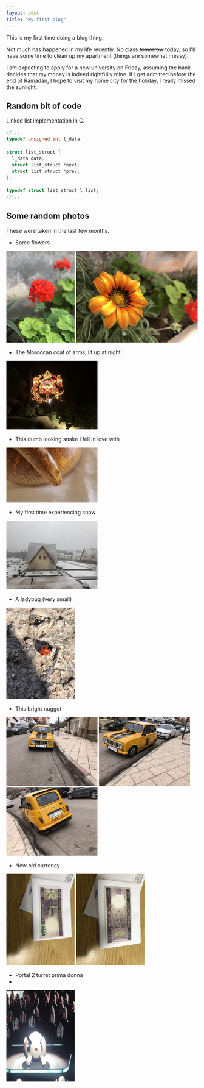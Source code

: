 ```yaml
---
layout: post
title: "My first blog"
---
```


This is my first time doing a blog thing.

Not much has happened in my life recently. No class ~~tomorrow~~ today, so I'll have some time to clean up my apartment (things are somewhat messy).

I am expecting to apply for a new university on Friday, assuming the bank decides that my money is indeed rightfully mine. If I get admitted before the end of Ramadan, I hope to visit my home city for the holiday, I really missed the sunlight.

## Random bit of code
Linked list implementation in C.
  ```c
//...
typedef unsigned int l_data;

struct list_struct {
    l_data data;
    struct list_struct *next;
    struct list_struct *prev;
};

typedef struct list_struct l_list;
//...
  ```

## Some random photos
These were taken in the last few months.

  - Some flowers
  
<p float="left">
  <img src="/images/april/flower1.jpeg" height="240">
  <img src="/images/april/flower2.jpeg" height="240">
</p>

  - The Moroccan coat of arms, lit up at night
 
 
 <img src="/images/april/ma_coat_of_arms.jpeg" width="240">

  - This dumb looking snake I fell in love with

<img src="/images/april/snaek.JPG" width="240">

  - My first time experiencing snow

<img src="/images/april/snow.jpeg" width="240">

  - A ladybug (very small)

<img src="/images/april/ladybug.jpeg" height="240">

  - This bright nugget

<p float="left">
<img src="/images/april/renault_nugget_1.jpeg" width="240">
<img src="/images/april/renault_nugget_2.jpeg" width="240">
<img src="/images/april/renault_nugget_3.jpeg" width="240">
</p>

  - New old currency

<p float="left">
<img src="/images/april/money1.jpeg" height="240">
<img src="/images/april/money2.jpeg" height="240">
</p>

  - Portal 2 turret prima donna
  - 
<img src="/images/april/fat_turret.jpeg" height="240">

